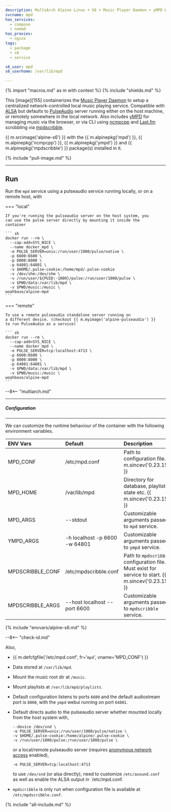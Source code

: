 ```yaml
---
description: MultiArch Alpine Linux + S6 + Music Player Daemon + yMPD WebUI
svcname: mpd
has_services:
  - compose
  - nomad
has_proxies:
  - nginx
tags:
  - package
  - s6
  - service

s6_user: mpd
s6_userhome: /var/lib/mpd

---
```


{% import "macros.md" as m with context %}
{% include "shields.md" %}

This [image][155] containerizes the [Music Player Daemon][1] to
setup a centralized network-controlled local music playing service.
Compatible with [ALSA][2] but defaults to [PulseAudio][3] server
running either on the host machine, or remotely somewhere in the
local network. Also includes [yMPD][4] for managing music via the
browser, or via CLI using [ncmpcpp][5] and [Last.fm][7] scrobbling
via [mpdscribble][6].

{{ m.srcimage('alpine-s6') }} with the {{ m.alpinepkg('mpd') }},
{{ m.alpinepkg('ncmpcpp') }}, {{ m.alpinepkg('ympd') }} and
{{ m.alpinepkg('mpdscribble') }} package(s) installed in it.

{% include "pull-image.md" %}

---
Run
---

Run the `mpd` service using a pulseaudio service running locally,
or on a remote host, with

=== "local"

    If you're running the pulseaudio server on the host system, you
    can use the pulse server directly by mounting it inside the
    container

    ``` sh
    docker run --rm \
      --cap-add=SYS_NICE \
      --name docker_mpd \
      -e PULSE_SERVER=unix:/run/user/1000/pulse/native \
      -p 6600:6600 \
      -p 8000:8000 \
      -p 64801:64801 \
      -v $HOME/.pulse-cookie:/home/mpd/.pulse-cookie
      -v /dev/shm:/dev/shm \
      -v /run/user/${PUID:-1000}/pulse:/run/user/1000/pulse \
      -v $PWD/data:/var/lib/mpd \
      -v $PWD/music:/music \
    woahbase/alpine-mpd
    ```

=== "remote"

    To use a remote pulseaudio standalone server running on
    a different device. (checkout {{ m.myimage('alpine-pulseaudio') }}
    to run PulseAudio as a service)

    ``` sh
    docker run --rm \
      --cap-add=SYS_NICE \
      --name docker_mpd \
      -e PULSE_SERVER=tcp:localhost:4713 \
      -p 6600:6600 \
      -p 8000:8000 \
      -p 64801:64801 \
      -v $PWD/data:/var/lib/mpd \
      -v $PWD/music:/music \
    woahbase/alpine-mpd
    ```

--8<-- "multiarch.md"

---
##### Configuration
---

We can customize the runtime behaviour of the container with the
following environment variables.

| ENV Vars         | Default                       | Description
| :---             | :---                          | :---
| MPD_CONF         | /etc/mpd.conf                 | Path to configuration file. {{ m.sincev('0.23.15') }}
| MPD_HOME         | /var/lib/mpd                  | Directory for database, playlists, state etc. {{ m.sincev('0.23.15') }}
| MPD_ARGS         | --stdout                      | Customizable arguments passed to `mpd` service.
| YMPD_ARGS        | -h localhost -p 6600 -w 64801 | Customizable arguments passed to `ympd` service.
| MPDSCRIBBLE_CONF | /etc/mpdscribble.conf         | Path to `mpdscribble` configuration file. Must exist for service to start. {{ m.sincev('0.23.15') }}
| MPDSCRIBBLE_ARGS | --host localhost --port 6600  | Customizable arguments passed to `mpdscribble` service.
{% include "envvars/alpine-s6.md" %}

--8<-- "check-id.md"

Also,

* {{ m.defcfgfile('/etc/mpd.conf', fr='`mpd`', vname='MPD_CONF') }}

* Data stored at `/var/lib/mpd`.

* Mount the music root dir at `/music`.

* Mount playlists at `/var/lib/mpd/playlists`.

* Default configuration listens to ports `6600` and the default
  audiostream port is `8000`, with the `ympd` webui running on
  port `64801`.

* Default directs audio to the pulseaudio server whether mounted
  locally from the host system with,
  ```
  --device /dev/snd \
  -e PULSE_SERVER=unix:/run/user/1000/pulse/native \
  -v $HOME/.pulse-cookie:/home/alpine/.pulse-cookie \
  -v /run/user/1000/pulse:/run/user/1000/pulse \
  ```
  or a local/remote pulseaudio server (requires [anonymous network
  access][8] enabled),
  ```
  -e PULSE_SERVER=tcp:localhost:4713
  ```
  to use `/dev/snd` (or alsa directly), need to customize
  `/etc/asound.conf` as well as enable the ALSA output in
  `/etc/mpd.conf.

* `mpdscribble` is only run when configuration file is available
  at `/etc/mpdscribble.conf`.

[1]: https://www.musicpd.org/
[2]: https://www.alsa-project.org/
[3]: https://www.freedesktop.org/wiki/Software/PulseAudio/
[4]: https://github.com/notandy/ympd
[5]: https://github.com/arybczak/ncmpcpp
[6]: https://www.musicpd.org/clients/mpdscribble/
[7]: https://www.last.fm/
[8]: https://www.freedesktop.org/wiki/Software/PulseAudio/Documentation/User/Network/

{% include "all-include.md" %}
